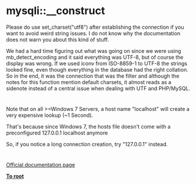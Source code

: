 # mysqli::__construct





Please do use set_charset(&quot;utf8&quot;) after establishing the connection if you want to avoid weird string issues. I do not know why the documentation does not warn you about this kind of stuff.

We had a hard time figuring out what was going on since we were using mb_detect_encoding and it said everything was UTF-8, but of course the display was wrong. If we used iconv from ISO-8859-1 to UTF-8 the strings looked fine, even though everything in the database had the right collation. So in the end, it was the connection that was the filter and although the notes for this function mention default charsets, it almost reads as a sidenote instead of a central issue when dealing with UTF and PHP/MySQL.

  

#



Note that on all &gt;=Windows 7 Servers, a host name &quot;localhost&quot; will create a very expensive lookup (~1 Second). 

That&apos;s because since Windows 7, the hosts file doesn&apos;t come with a preconfigured
127.0.0.1 localhost
anymore

So, if you notice a long connection creation, try &quot;127.0.0.1&quot; instead.

  

#

[Official documentation page](https://www.php.net/manual/en/mysqli.construct.php)

**[To root](/README.md)**